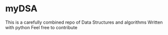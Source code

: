 # myDSA
This is a carefully combined repo of Data Structures and algorithms
Written with python
Feel free to contribute 
